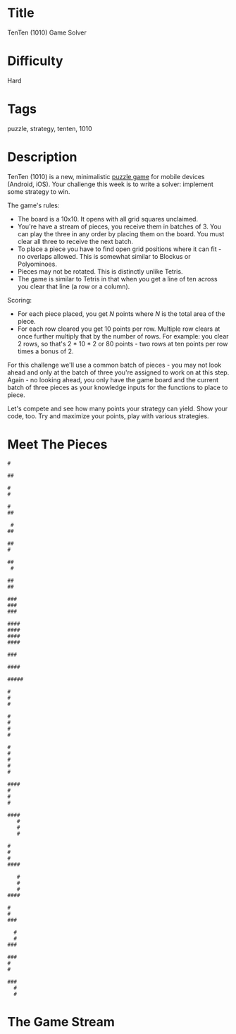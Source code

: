 # Title

TenTen (1010) Game Solver

# Difficulty

Hard

# Tags

puzzle, strategy, tenten, 1010

# Description

TenTen (1010) is a new, minimalistic [puzzle game](http://1010ga.me/) for mobile devices (Android, iOS). Your challenge this week is to write a solver: implement some strategy to win. 

The game's rules:

- The board is a 10x10. It opens with all grid squares unclaimed. 
- You're have a stream of pieces, you receive them in batches of 3. You can play the three in any order by placing them on the board. You must clear all three to receive the next batch.
- To place a piece you have to find open grid positions where it can fit - no overlaps allowed. This is somewhat similar to Blockus or Polyominoes. 
- Pieces may not be rotated. This is distinctly unlike Tetris. 
- The game is similar to Tetris in that when you get a line of ten across you clear that line (a row or a column). 

Scoring:

- For each piece placed, you get *N* points where *N* is the total area of the piece.
- For each row cleared you get 10 points per row. Multiple row clears at once further multiply that by the number of rows. For example: you clear 2 rows, so that's 2 * 10 * 2 or 80 points - two rows at ten points per row times a bonus of 2.

For this challenge we'll use a common batch of pieces - you may not look ahead and only at the batch of three you're assigned to work on at this step. Again - no looking ahead, you only have the game board and the current batch of three pieces as your knowledge inputs for the functions to place to piece. 

Let's compete and see how many points your strategy can yield. Show your code, too. Try and maximize your points, play with various strategies. 

# Meet The Pieces

    #
    
    ##
    
    #
    #
    
    #
    ##
    
     #
    ##
    
    ##
    #
    
    ##
     #
    
    ##
    ##
    
    ###
    ###
    ###
    
    ####
    ####
    ####
    ####
    
    ###
    
    ####
    
    #####
    
    #
    #
    #
    
    #
    #
    #
    #
    
    #
    #
    #
    #
    #
    
    ####
    #
    #
    #
    
    ####
       #
       #
       #
    
    #
    #
    #
    ####
    
       #
       #
       #
    ####
    
    #
    #
    ###
    
      #
      #
    ###
    
    ###
    #
    #
    
    ###
      #
      #

# The Game Stream

